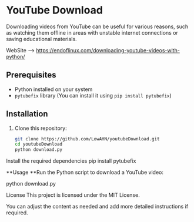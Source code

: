 # YouTube Download

Downloading videos from YouTube can be useful for various reasons, such as watching them offline in areas with unstable internet connections or saving educational materials.

WebSite --> https://endoflinux.com/downloading-youtube-videos-with-python/

## Prerequisites

- Python installed on your system
- `pytubefix` library (You can install it using `pip install pytubefix`)

## Installation

1. Clone this repository:
   ```sh
   git clone https://github.com/LowAHN/youtubeDownload.git
   cd youtubeDownload
   python download.py

Install the required dependencies
pip install pytubefix

**Usage
**Run the Python script to download a YouTube video:

python download.py


License
This project is licensed under the MIT License.

You can adjust the content as needed and add more detailed instructions if required.

